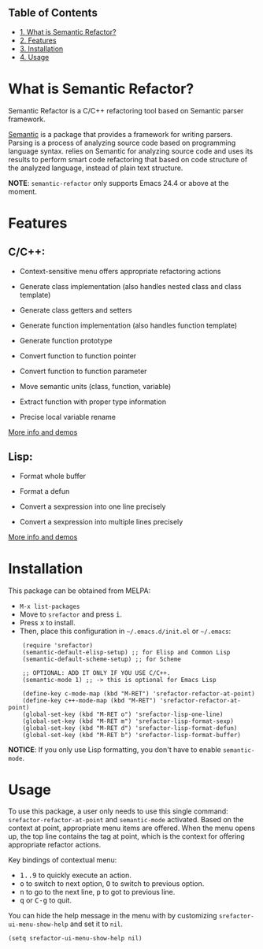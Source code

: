 <div id="table-of-contents">
<h2>Table of Contents</h2>
<div id="text-table-of-contents">
<ul>
<li><a href="#sec-1">1. What is Semantic Refactor?</a></li>
<li><a href="#sec-2">2. Features</a></li>
<li><a href="#sec-3">3. Installation</a></li>
<li><a href="#sec-4">4. Usage</a></li>
</ul>
</div>
</div>

# What is Semantic Refactor?<a id="sec-1" name="sec-1"></a>

Semantic Refactor is a C/C++ refactoring tool based on Semantic parser
framework.

[Semantic](https://www.gnu.org/software/emacs/manual/html_node/semantic/index.html#Top) is a package that provides a framework for writing parsers.
Parsing is a process of analyzing source code based on programming
language syntax. relies on Semantic for analyzing source code and uses
its results to perform smart code refactoring that based on code
structure of the analyzed language, instead of plain text structure.

**NOTE**: `semantic-refactor` only supports Emacs 24.4 or above at the moment.

# Features<a id="sec-2" name="sec-2"></a>

## C/C++:

-   Context-sensitive menu offers appropriate refactoring actions

-   Generate class implementation (also handles nested class and class template)

-   Generate class getters and setters

-   Generate function implementation (also handles function template)

-   Generate function prototype

-   Convert function to function pointer

-   Convert function to function parameter

-   Move semantic units (class, function, variable)

-   Extract function with proper type information

-   Precise local variable rename

[More info and demos](srefactor-demos/demos.org)

## Lisp:

- Format whole buffer

- Format a defun

- Convert a sexpression into one line precisely

- Convert a sexpression into multiple lines precisely

[More info and demos](srefactor-demos/demos-elisp.org)

# Installation<a id="sec-3" name="sec-3"></a>

This package can be obtained from MELPA:

-   `M-x list-packages`
-   Move to `srefactor` and press <kbd>i</kbd>.
-   Press <kbd>x</kbd> to install.
-   Then, place this configuration in `~/.emacs.d/init.el` or `~/.emacs`:

```elisp
    (require 'srefactor)
    (semantic-default-elisp-setup) ;; for Elisp and Common Lisp
    (semantic-default-scheme-setup) ;; for Scheme

    ;; OPTIONAL: ADD IT ONLY IF YOU USE C/C++. 
    (semantic-mode 1) ;; -> this is optional for Emacs Lisp
    
    (define-key c-mode-map (kbd "M-RET") 'srefactor-refactor-at-point)
    (define-key c++-mode-map (kbd "M-RET") 'srefactor-refactor-at-point)
    (global-set-key (kbd "M-RET o") 'srefactor-lisp-one-line)
    (global-set-key (kbd "M-RET m") 'srefactor-lisp-format-sexp)
    (global-set-key (kbd "M-RET d") 'srefactor-lisp-format-defun)
    (global-set-key (kbd "M-RET b") 'srefactor-lisp-format-buffer)
```

**NOTICE**: If you only use Lisp formatting, you don't have to enable `semantic-mode`.

# Usage<a id="sec-4" name="sec-4"></a>

To use this package, a user only needs to use this single command:
`srefactor-refactor-at-point` and `semantic-mode` activated. Based on
the context at point, appropriate menu items are offered. When the
menu opens up, the top line contains the tag at point, which is the
context for offering appropriate refactor actions.

Key bindings of contextual menu:

-   <kbd>1..9</kbd> to quickly execute an action.
-   <kbd>o</kbd> to switch to next option, <kbd>O</kbd> to switch to previous option.
-   <kbd>n</kbd> to go to the next line, <kbd>p</kbd> to got to previous line.
-   <kbd>q</kbd> or <kbd>C-g</kbd> to quit.

You can hide the help message in the menu with by customizing
`srefactor-ui-menu-show-help` and set it to `nil`.

    (setq srefactor-ui-menu-show-help nil)
